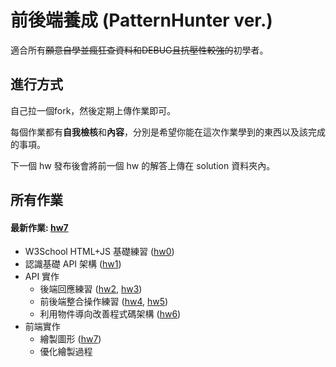 # 前後端養成 (PatternHunter ver.)

適合所有~~願意自學並瘋狂查資料和DEBUG且抗壓性較強的~~初學者。

## 進行方式

自己拉一個fork，然後定期上傳作業即可。

每個作業都有**自我檢核**和**內容**，分別是希望你能在這次作業學到的東西以及該完成的事項。

下一個 hw 發布後會將前一個 hw 的解答上傳在 solution 資料夾內。

## 所有作業
#### 最新作業: [hw7](https://github.com/RainBoltz/webing-from-scratch/tree/master/hw7)

- W3School HTML+JS 基礎練習 ([hw0](https://github.com/RainBoltz/webing-from-scratch/tree/master/hw0))
- 認識基礎 API 架構 ([hw1](https://github.com/RainBoltz/webing-from-scratch/tree/master/hw1))
- API 實作
	- 後端回應練習 ([hw2](https://github.com/RainBoltz/webing-from-scratch/tree/master/hw2), [hw3](https://github.com/RainBoltz/webing-from-scratch/tree/master/hw3))
	- 前後端整合操作練習 ([hw4](https://github.com/RainBoltz/webing-from-scratch/tree/master/hw4), [hw5](https://github.com/RainBoltz/webing-from-scratch/tree/master/hw5))
    - 利用物件導向改善程式碼架構 ([hw6](https://github.com/RainBoltz/webing-from-scratch/tree/master/hw6))
- 前端實作
	- 繪製圖形 ([hw7](https://github.com/RainBoltz/webing-from-scratch/tree/master/hw7))
	- 優化繪製過程